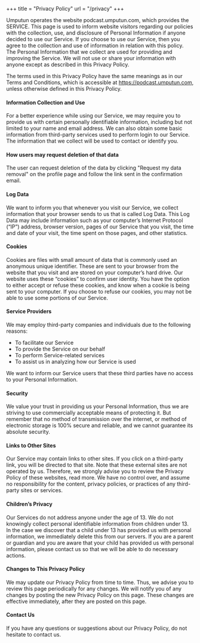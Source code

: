 +++
title = "Privacy Policy"
url = "/privacy"
+++

Umputun operates the website podcast.umputun.com, which provides the SERVICE. This page is used to inform website visitors regarding our policies with the collection, use, and disclosure of Personal Information if anyone decided to use our Service. If you choose to use our Service, then you agree to the collection and use of information in relation with this policy. The Personal Information that we collect are used for providing and improving the Service. We will not use or share your information with anyone except as described in this Privacy Policy.

The terms used in this Privacy Policy have the same meanings as in our Terms and Conditions, which is accessible at https://podcast.umputun.com, unless otherwise defined in this Privacy Policy.
    
#### Information Collection and Use

For a better experience while using our Service, we may require you to provide us with certain personally identifiable information, including but not limited to your name and email address. We can also obtain some basic information from third-party services used to perform login to our Service. The information that we collect will be used to contact or identify you.

#### How users may request deletion of that data

The user can request deletion of the data by clicking "Request my data removal" on the profile page and follow the link sent in the confirmation email.

#### Log Data 

We want to inform you that whenever you visit our Service, we collect information that your browser sends to us that is called Log Data. This Log Data may include information such as your computer’s Internet Protocol (“IP”) address, browser version, pages of our Service that you visit, the time and date of your visit, the time spent on those pages, and other statistics.

#### Cookies

Cookies are files with small amount of data that is commonly used an anonymous unique identifier. These are sent to your browser from the website that you visit and are stored on your computer’s hard drive. Our website uses these “cookies” to confirm user identity. You have the option to either accept or refuse these cookies, and know when a cookie is being sent to your computer. If you choose to refuse our cookies, you may not be able to use some portions of our Service.

#### Service Providers

We may employ third-party companies and individuals due to the following reasons:
- To facilitate our Service
- To provide the Service on our behalf
- To perform Service-related services
- To assist us in analyzing how our Service is used

We want to inform our Service users that these third parties have no access to your Personal Information.

#### Security

We value your trust in providing us your Personal Information, thus we are striving to use commercially acceptable means of protecting it. But remember that no method of transmission over the internet, or method of electronic storage is 100% secure and reliable, and we cannot guarantee its absolute security.

#### Links to Other Sites

Our Service may contain links to other sites. If you click on a third-party link, you will be directed to that site. Note that these external sites are not operated by us. Therefore, we strongly advise you to review the Privacy Policy of these websites, read more. We have no control over, and assume no responsibility for the content, privacy policies, or practices of any third-party sites or services.

#### Children’s Privacy

Our Services do not address anyone under the age of 13. We do not knowingly collect personal identifiable information from children under 13. In the case we discover that a child under 13 has provided us with personal information, we immediately delete this from our servers. If you are a parent or guardian and you are aware that your child has provided us with personal information, please contact us so that we will be able to do necessary actions.

#### Changes to This Privacy Policy

We may update our Privacy Policy from time to time. Thus, we advise you to review this page periodically for any changes. We will notify you of any changes by posting the new Privacy Policy on this page. These changes are effective immediately, after they are posted on this page.

#### Contact Us

If you have any questions or suggestions about our Privacy Policy, do not hesitate to contact us.